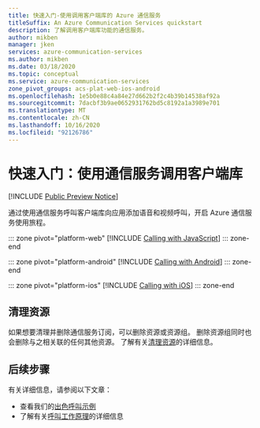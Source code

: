 ```yaml
---
title: 快速入门-使用调用客户端库的 Azure 通信服务
titleSuffix: An Azure Communication Services quickstart
description: 了解调用客户端库功能的通信服务。
author: mikben
manager: jken
services: azure-communication-services
ms.author: mikben
ms.date: 03/18/2020
ms.topic: conceptual
ms.service: azure-communication-services
zone_pivot_groups: acs-plat-web-ios-android
ms.openlocfilehash: 1e5b0e88c4a84e27d662b2f2c4b39b14538af92a
ms.sourcegitcommit: 7dacbf3b9ae0652931762bd5c8192a1a3989e701
ms.translationtype: MT
ms.contentlocale: zh-CN
ms.lasthandoff: 10/16/2020
ms.locfileid: "92126786"
---
```

# <a name="quickstart-use-the-communication-services-calling-client-library"></a>快速入门：使用通信服务调用客户端库

[!INCLUDE [Public Preview Notice](../../includes/public-preview-include.md)]

通过使用通信服务呼叫客户端库向应用添加语音和视频呼叫，开启 Azure 通信服务使用旅程。

::: zone pivot="platform-web"
[!INCLUDE [Calling with JavaScript](./includes/calling-sdk-js.md)]
::: zone-end

::: zone pivot="platform-android"
[!INCLUDE [Calling with Android](./includes/calling-sdk-android.md)]
::: zone-end

::: zone pivot="platform-ios"
[!INCLUDE [Calling with iOS](./includes/calling-sdk-ios.md)]
::: zone-end

## <a name="clean-up-resources"></a>清理资源

如果想要清理并删除通信服务订阅，可以删除资源或资源组。 删除资源组同时也会删除与之相关联的任何其他资源。 了解有关[清理资源](../create-communication-resource.md#clean-up-resources)的详细信息。

## <a name="next-steps"></a>后续步骤

有关详细信息，请参阅以下文章：

- 查看我们的[出色呼叫示例](../../samples/calling-hero-sample.md)
- 了解有关[呼叫工作原理](../../concepts/voice-video-calling/about-call-types.md)的详细信息